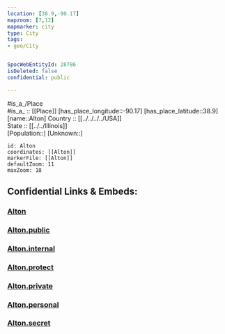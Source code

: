 ```yaml
---
location: [38.9,-90.17] 
mapzoom: [7,12] 
mapmarker: city 
type: City
tags:
- geo/City


SpocWebEntityId: 28786
isDeleted: false
confidential: public

---
```

#is_a_/Place  
#is_a_ :: [[Place]] 
[has_place_longitude::-90.17] 
[has_place_latitude::38.9] 
[name::Alton] 
Country :: [[../../../../USA]]  
State :: [[../../Illinois]]  
[Population::] 
[Unknown::] 


```leaflet
id: Alton
coordinates: [[Alton]] 
markerFile: [[Alton]] 
defaultZoom: 11 
maxZoom: 18
```


## Confidential Links & Embeds: 

### [Alton](/_Standards/Earth/Continent/America~North/USA/USA~Central/Illinois/counties~Illinois/Madison,County/cities~Madison/Alton.md) 

### [Alton.public](/_public/Earth/Continent/America~North/USA/USA~Central/Illinois/counties~Illinois/Madison,County/cities~Madison/Alton.public.md) 

### [Alton.internal](/_internal/Earth/Continent/America~North/USA/USA~Central/Illinois/counties~Illinois/Madison,County/cities~Madison/Alton.internal.md) 

### [Alton.protect](/_protect/Earth/Continent/America~North/USA/USA~Central/Illinois/counties~Illinois/Madison,County/cities~Madison/Alton.protect.md) 

### [Alton.private](/_private/Earth/Continent/America~North/USA/USA~Central/Illinois/counties~Illinois/Madison,County/cities~Madison/Alton.private.md) 

### [Alton.personal](/_personal/Earth/Continent/America~North/USA/USA~Central/Illinois/counties~Illinois/Madison,County/cities~Madison/Alton.personal.md) 

### [Alton.secret](/_secret/Earth/Continent/America~North/USA/USA~Central/Illinois/counties~Illinois/Madison,County/cities~Madison/Alton.secret.md)

